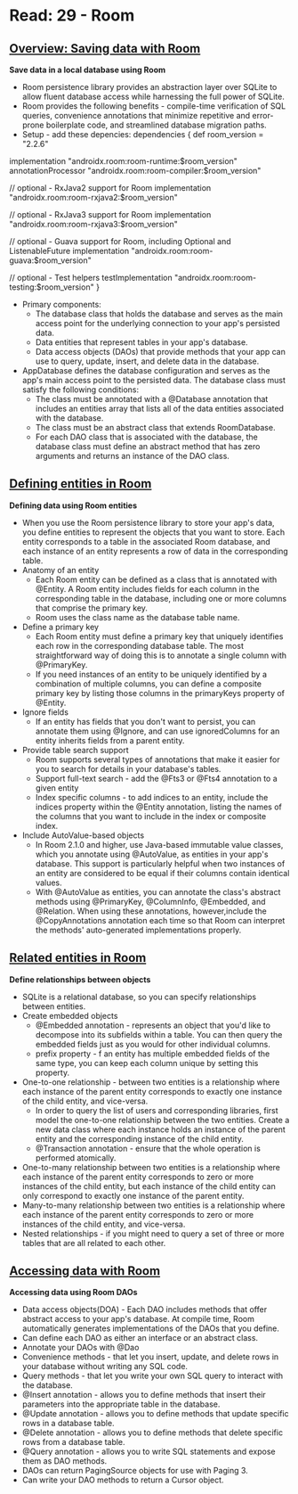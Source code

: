 # Read: 29 - Room

## [Overview: Saving data with Room](https://developer.android.com/training/data-storage/room)

**Save data in a local database using Room**
  * Room persistence library provides an abstraction layer over SQLite to allow fluent database access while harnessing the full power of SQLite. 
  * Room provides the following benefits - compile-time verification of SQL queries, convenience annotations that minimize repetitive and error-prone boilerplate code, and streamlined database migration paths.
  * Setup - add these depencies: 
  dependencies {
  def room_version = "2.2.6"

  implementation "androidx.room:room-runtime:$room_version"
  annotationProcessor "androidx.room:room-compiler:$room_version"

  // optional - RxJava2 support for Room
  implementation "androidx.room:room-rxjava2:$room_version"

  // optional - RxJava3 support for Room
  implementation "androidx.room:room-rxjava3:$room_version"

  // optional - Guava support for Room, including Optional and ListenableFuture
  implementation "androidx.room:room-guava:$room_version"

  // optional - Test helpers
  testImplementation "androidx.room:room-testing:$room_version"
}

* Primary components:
  - The database class that holds the database and serves as the main access point for the underlying connection to your app's persisted data.
  - Data entities that represent tables in your app's database.
  - Data access objects (DAOs) that provide methods that your app can use to query, update, insert, and delete data in the database.
* AppDatabase defines the database configuration and serves as the app's main access point to the persisted data. The database class must satisfy the following conditions:
  - The class must be annotated with a @Database annotation that includes an entities array that lists all of the data entities associated with the database.
  - The class must be an abstract class that extends RoomDatabase.
  - For each DAO class that is associated with the database, the database class must define an abstract method that has zero arguments and returns an instance of the DAO class.

## [Defining entities in Room](https://developer.android.com/training/data-storage/room/defining-data)
**Defining data using Room entities**
  * When you use the Room persistence library to store your app's data, you define entities to represent the objects that you want to store. Each entity corresponds to a table in the associated Room database, and each instance of an entity represents a row of data in the corresponding table.
  * Anatomy of an entity
    - Each Room entity can be defined as a class that is annotated with @Entity. A Room entity includes fields for each column in the corresponding table in the database, including one or more columns that comprise the primary key.
    - Room uses the class name as the database table name.
  * Define a primary key
    - Each Room entity must define a primary key that uniquely identifies each row in the corresponding database table. The most straightforward way of doing this is to annotate a single column with @PrimaryKey.
    - If you need instances of an entity to be uniquely identified by a combination of multiple columns, you can define a composite primary key by listing those columns in the primaryKeys property of @Entity.
  * Ignore fields
    - If an entity has fields that you don't want to persist, you can annotate them using @Ignore, and can use ignoredColumns for an entity inherits fields from a parent entity.
  * Provide table search support
    - Room supports several types of annotations that make it easier for you to search for details in your database's tables.
    - Support full-text search - add the @Fts3 or @Fts4 annotation to a given entity
    - Index specific columns - to add indices to an entity, include the indices property within the @Entity annotation, listing the names of the columns that you want to include in the index or composite index.
  * Include AutoValue-based objects 
    -  In Room 2.1.0 and higher, use Java-based immutable value classes, which you annotate using @AutoValue, as entities in your app's database. This support is particularly helpful when two instances of an entity are considered to be equal if their columns contain identical values. 
    - With @AutoValue as entities, you can annotate the class's abstract methods using @PrimaryKey, @ColumnInfo, @Embedded, and @Relation. When using these annotations, however,include the @CopyAnnotations annotation each time so that Room can interpret the methods' auto-generated implementations properly.

## [Related entities in Room](https://developer.android.com/training/data-storage/room/relationships)
**Define relationships between objects**
  * SQLite is a relational database, so you can specify relationships between entities. 
  * Create embedded objects 
    - @Embedded annotation - represents an object that you'd like to decompose into its subfields within a table. You can then query the embedded fields just as you would for other individual columns.
    - prefix property - f an entity has multiple embedded fields of the same type, you can keep each column unique by setting this property.
  * One-to-one relationship - between two entities is a relationship where each instance of the parent entity corresponds to exactly one instance of the child entity, and vice-versa.
    - In order to query the list of users and corresponding libraries, first model the one-to-one relationship between the two entities. Create a new data class where each instance holds an instance of the parent entity and the corresponding instance of the child entity.
    -  @Transaction annotation - ensure that the whole operation is performed atomically.
  * One-to-many relationship between two entities is a relationship where each instance of the parent entity corresponds to zero or more instances of the child entity, but each instance of the child entity can only correspond to exactly one instance of the parent entity.
  * Many-to-many relationship between two entities is a relationship where each instance of the parent entity corresponds to zero or more instances of the child entity, and vice-versa.
  * Nested relationships - if you might need to query a set of three or more tables that are all related to each other. 

## [Accessing data with Room](https://developer.android.com/training/data-storage/room/accessing-data#java)
**Accessing data using Room DAOs**
  * Data access objects(DOA) - Each DAO includes methods that offer abstract access to your app's database. At compile time, Room automatically generates implementations of the DAOs that you define.
  * Can define each DAO as either an interface or an abstract class.
  * Annotate your DAOs with @Dao
  * Convenience methods - that let you insert, update, and delete rows in your database without writing any SQL code.
  * Query methods - that let you write your own SQL query to interact with the database.
  * @Insert annotation - allows you to define methods that insert their parameters into the appropriate table in the database. 
  * @Update annotation - allows you to define methods that update specific rows in a database table.
  * @Delete annotation - allows you to define methods that delete specific rows from a database table.
  * @Query annotation - allows you to write SQL statements and expose them as DAO methods. 
  * DAOs can return PagingSource objects for use with Paging 3.
  * Can write your DAO methods to return a Cursor object. 
